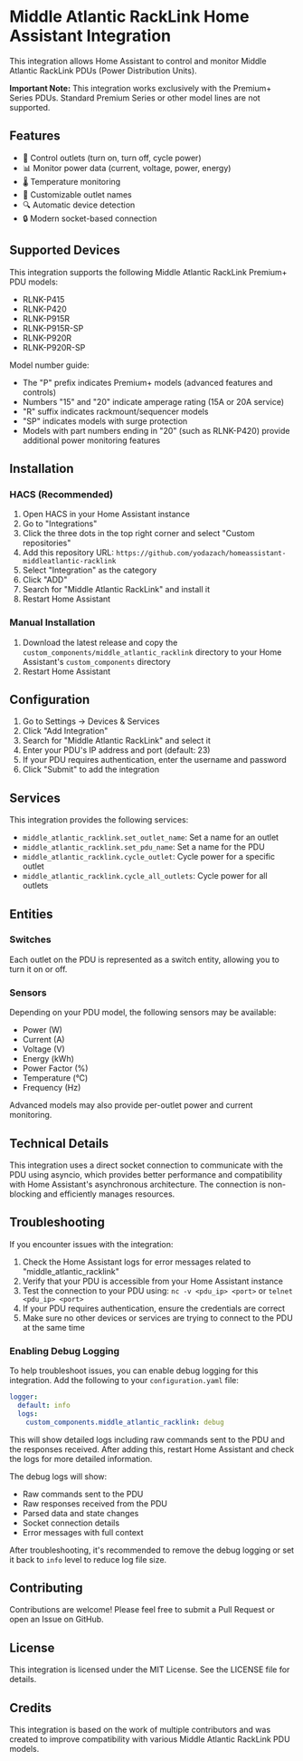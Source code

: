 # Middle Atlantic RackLink Home Assistant Integration

This integration allows Home Assistant to control and monitor Middle Atlantic RackLink PDUs (Power Distribution Units).

**Important Note:** This integration works exclusively with the Premium+ Series PDUs. Standard Premium Series or other model lines are not supported.

## Features

- 🔌 Control outlets (turn on, turn off, cycle power)
- 📊 Monitor power data (current, voltage, power, energy)
- 🌡️ Temperature monitoring
- 📝 Customizable outlet names
- 🔍 Automatic device detection
- 🔒 Modern socket-based connection

## Supported Devices

This integration supports the following Middle Atlantic RackLink Premium+ PDU models:

- RLNK-P415
- RLNK-P420
- RLNK-P915R
- RLNK-P915R-SP
- RLNK-P920R
- RLNK-P920R-SP

Model number guide:
- The "P" prefix indicates Premium+ models (advanced features and controls)
- Numbers "15" and "20" indicate amperage rating (15A or 20A service)
- "R" suffix indicates rackmount/sequencer models
- "SP" indicates models with surge protection
- Models with part numbers ending in "20" (such as RLNK-P420) provide additional power monitoring features

## Installation

### HACS (Recommended)

1. Open HACS in your Home Assistant instance
2. Go to "Integrations"
3. Click the three dots in the top right corner and select "Custom repositories"
4. Add this repository URL: `https://github.com/yodazach/homeassistant-middleatlantic-racklink`
5. Select "Integration" as the category
6. Click "ADD"
7. Search for "Middle Atlantic RackLink" and install it
8. Restart Home Assistant

### Manual Installation

1. Download the latest release and copy the `custom_components/middle_atlantic_racklink` directory to your Home Assistant's `custom_components` directory
2. Restart Home Assistant

## Configuration

1. Go to Settings → Devices & Services
2. Click "Add Integration"
3. Search for "Middle Atlantic RackLink" and select it
4. Enter your PDU's IP address and port (default: 23)
5. If your PDU requires authentication, enter the username and password
6. Click "Submit" to add the integration

## Services

This integration provides the following services:

- `middle_atlantic_racklink.set_outlet_name`: Set a name for an outlet
- `middle_atlantic_racklink.set_pdu_name`: Set a name for the PDU
- `middle_atlantic_racklink.cycle_outlet`: Cycle power for a specific outlet
- `middle_atlantic_racklink.cycle_all_outlets`: Cycle power for all outlets

## Entities

### Switches

Each outlet on the PDU is represented as a switch entity, allowing you to turn it on or off.

### Sensors

Depending on your PDU model, the following sensors may be available:

- Power (W)
- Current (A)
- Voltage (V)
- Energy (kWh)
- Power Factor (%)
- Temperature (°C)
- Frequency (Hz)

Advanced models may also provide per-outlet power and current monitoring.

## Technical Details

This integration uses a direct socket connection to communicate with the PDU using asyncio, which provides better performance and compatibility with Home Assistant's asynchronous architecture. The connection is non-blocking and efficiently manages resources.

## Troubleshooting

If you encounter issues with the integration:

1. Check the Home Assistant logs for error messages related to "middle_atlantic_racklink"
2. Verify that your PDU is accessible from your Home Assistant instance
3. Test the connection to your PDU using: `nc -v <pdu_ip> <port>` or `telnet <pdu_ip> <port>`
4. If your PDU requires authentication, ensure the credentials are correct
5. Make sure no other devices or services are trying to connect to the PDU at the same time

### Enabling Debug Logging

To help troubleshoot issues, you can enable debug logging for this integration. Add the following to your `configuration.yaml` file:

```yaml
logger:
  default: info
  logs:
    custom_components.middle_atlantic_racklink: debug
```

This will show detailed logs including raw commands sent to the PDU and the responses received. After adding this, restart Home Assistant and check the logs for more detailed information.

The debug logs will show:
- Raw commands sent to the PDU
- Raw responses received from the PDU
- Parsed data and state changes
- Socket connection details
- Error messages with full context

After troubleshooting, it's recommended to remove the debug logging or set it back to `info` level to reduce log file size.

## Contributing

Contributions are welcome! Please feel free to submit a Pull Request or open an Issue on GitHub.

## License

This integration is licensed under the MIT License. See the LICENSE file for details.

## Credits

This integration is based on the work of multiple contributors and was created to improve compatibility with various Middle Atlantic RackLink PDU models.
